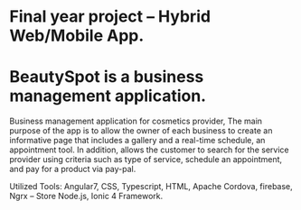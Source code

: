 # Final year project – Hybrid Web/Mobile App. 
#  BeautySpot is a business management application. 
Business management application for cosmetics provider, The main purpose of the app is to allow the owner of each business to create an informative page that includes a gallery and a real-time schedule, an appointment tool. In addition, allows the customer to search for the service provider using criteria such as type of service, schedule an appointment, and pay for a product via pay-pal.

Utilized Tools: Angular7, CSS, Typescript, HTML, Apache Cordova, firebase, Ngrx – Store Node.js, Ionic 4 Framework.

 
